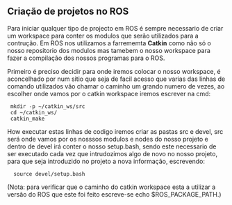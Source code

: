 ## Criação de projetos no ROS

Para iniciar qualquer tipo de projecto em ROS é sempre necessario de criar um workspace para conter os modulos que serão utilizados para a contrução. Em ROS nos utilizamos a farrememta **Catkin** como não só o nosso repositorio dos modulos mas tamebem o nosso workspace para fazer a compilação dos nossos programas para o ROS.

Primeiro é preciso decidir para onde iremos colocar o nosso workspace, é aconcelhado por num sitio que seja de facil acesso que varias das linhas de comando utilizados vão chamar o caminho um grando numero de vezes, ao escolher onde vamos por o catkin workspace iremos escrever na cmd:

     mkdir -p ~/catkin_ws/src
     cd ~/catkin_ws/
     catkin_make

How executar estas linhas de codigo iremos criar as pastas src e devel, src será onde vamos por os nosssos modulos e nodes do nosso projeto e dentro de devel irá conter o nosso setup.bash, sendo este necessario de ser executado cada vez que intrudozimos algo de novo no nosso projeto, para que seja introduzido no projeto a nova informação, escrevendo:

      source devel/setup.bash
(Nota: para verificar que o caminho do catkin workspace esta a utilizar a versão do ROS que este foi feito escreve-se echo $ROS_PACKAGE_PATH.)
